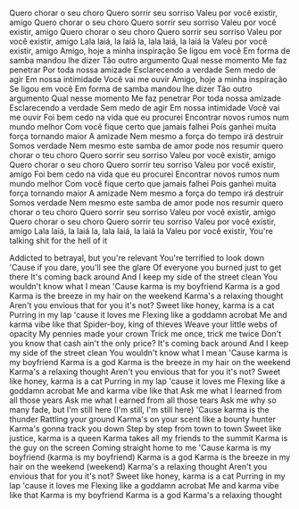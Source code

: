 Quero chorar o seu choro
Quero sorrir seu sorriso
Valeu por você existir, amigo
Quero chorar o seu choro
Quero sorrir seu sorriso
Valeu por você existir, amigo
Quero chorar o seu choro
Quero sorrir seu sorriso
Valeu por você existir, amigo
Lala laiá, la laiá la, lala laiá, la laiá la
Valeu por você existir, amigo
Amigo, hoje a minha inspiração
Se ligou em você
Em forma de samba mandou lhe dizer
Tão outro argumento
Qual nesse momento
Me faz penetrar
Por toda nossa amizade
Esclarecendo a verdade
Sem medo de agir
Em nossa intimidade
Você vai me ouvir
Amigo, hoje a minha inspiração
Se ligou em você
Em forma de samba mandou lhe dizer
Tão outro argumento
Qual nesse momento
Me faz penetrar
Por toda nossa amizade
Esclarecendo a verdade
Sem medo de agir
Em nossa intimidade
Você vai me ouvir
Foi bem cedo na vida que eu procurei
Encontrar novos rumos num mundo melhor
Com você fique certo que jamais falhei
Pois ganhei muita força tornando maior
A amizade
Nem mesmo a força do tempo irá destruir
Somos verdade
Nem mesmo este samba de amor pode nos resumir
quero chorar o teu choro
Quero sorrir seu sorriso
Valeu por você existir, amigo
Quero chorar o seu choro
Quero sorrir teu sorriso
Valeu por você existir, amigo
Foi bem cedo na vida que eu procurei
Encontrar novos rumos num mundo melhor
Com você fique certo que jamais falhei
Pois ganhei muita força tornando maior
A amizade
Nem mesmo a força do tempo irá destruir
Somos verdade
Nem mesmo este samba de amor pode nos resumir
quero chorar o teu choro
Quero sorrir seu sorriso
Valeu por você existir, amigo
Quero chorar o seu choro
Quero sorrir teu sorriso
Valeu por você existir, amigo
Lala laiá, la laiá la, lala laiá, la laiá la
Valeu por você existir, You're talking shit for the hell of it

Addicted to betrayal, but you're relevant
You're terrified to look down
'Cause if you dare, you'll see the glare
Of everyone you burned just to get there
It's coming back around
And I keep my side of the street clean
You wouldn't know what I mean
'Cause karma is my boyfriend
Karma is a god
Karma is the breeze in my hair on the weekend
Karma's a relaxing thought
Aren't you envious that for you it's not?
Sweet like honey, karma is a cat
Purring in my lap 'cause it loves me
Flexing like a goddamn acrobat
Me and karma vibe like that
Spider-boy, king of thieves
Weave your little webs of opacity
My pennies made your crown
Trick me once, trick me twice
Don't you know that cash ain't the only price?
It's coming back around
And I keep my side of the street clean
You wouldn't know what I mean
'Cause karma is my boyfriend
Karma is a god
Karma is the breeze in my hair on the weekend
Karma's a relaxing thought
Aren't you envious that for you it's not?
Sweet like honey, karma is a cat
Purring in my lap 'cause it loves me
Flexing like a goddamn acrobat
Me and karma vibe like that
Ask me what I learned from all those years
Ask me what I earned from all those tears
Ask me why so many fade, but I'm still here
(I'm still, I'm still here)
'Cause karma is the thunder
Rattling your ground
Karma's on your scent like a bounty hunter
Karma's gonna track you down
Step by step from town to town
Sweet like justice, karma is a queen
Karma takes all my friends to the summit
Karma is the guy on the screen
Coming straight home to me
'Cause karma is my boyfriend (karma is my boyfriend)
Karma is a god
Karma is the breeze in my hair on the weekend (weekend)
Karma's a relaxing thought
Aren't you envious that for you it's not?
Sweet like honey, karma is a cat
Purring in my lap 'cause it loves me
Flexing like a goddamn acrobat
Me and karma vibe like that
Karma is my boyfriend
Karma is a god
Karma's a relaxing thought

